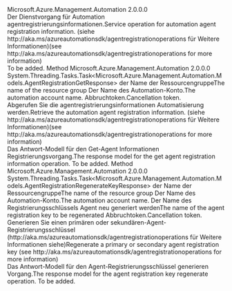 <Type Name="IAgentRegistrationOperation" FullName="Microsoft.Azure.Management.Automation.IAgentRegistrationOperation">
  <TypeSignature Language="C#" Value="public interface IAgentRegistrationOperation" />
  <TypeSignature Language="ILAsm" Value=".class public interface auto ansi abstract IAgentRegistrationOperation" />
  <TypeSignature Language="DocId" Value="T:Microsoft.Azure.Management.Automation.IAgentRegistrationOperation" />
  <TypeSignature Language="VB.NET" Value="Public Interface IAgentRegistrationOperation" />
  <TypeSignature Language="F#" Value="type IAgentRegistrationOperation = interface" />
  <AssemblyInfo>
    <AssemblyName>Microsoft.Azure.Management.Automation</AssemblyName>
    <AssemblyVersion>2.0.0.0</AssemblyVersion>
  </AssemblyInfo>
  <Interfaces />
  <Docs>
    <summary>
            <span data-ttu-id="f902d-101">Der Dienstvorgang für Automation agentregistrierungsinformationen.</span><span class="sxs-lookup"><span data-stu-id="f902d-101">Service operation for automation agent registration information.</span></span>  <span data-ttu-id="f902d-102">(siehe http://aka.ms/azureautomationsdk/agentregistrationoperations für Weitere Informationen)</span><span class="sxs-lookup"><span data-stu-id="f902d-102">(see http://aka.ms/azureautomationsdk/agentregistrationoperations for more information)</span></span>
            </summary>
    <remarks>To be added.</remarks>
  </Docs>
  <Members>
    <Member MemberName="GetAsync">
      <MemberSignature Language="C#" Value="public System.Threading.Tasks.Task&lt;Microsoft.Azure.Management.Automation.Models.AgentRegistrationGetResponse&gt; GetAsync (string resourceGroupName, string automationAccount, System.Threading.CancellationToken cancellationToken);" />
      <MemberSignature Language="ILAsm" Value=".method public hidebysig newslot virtual instance class System.Threading.Tasks.Task`1&lt;class Microsoft.Azure.Management.Automation.Models.AgentRegistrationGetResponse&gt; GetAsync(string resourceGroupName, string automationAccount, valuetype System.Threading.CancellationToken cancellationToken) cil managed" />
      <MemberSignature Language="DocId" Value="M:Microsoft.Azure.Management.Automation.IAgentRegistrationOperation.GetAsync(System.String,System.String,System.Threading.CancellationToken)" />
      <MemberSignature Language="F#" Value="abstract member GetAsync : string * string * System.Threading.CancellationToken -&gt; System.Threading.Tasks.Task&lt;Microsoft.Azure.Management.Automation.Models.AgentRegistrationGetResponse&gt;" Usage="iAgentRegistrationOperation.GetAsync (resourceGroupName, automationAccount, cancellationToken)" />
      <MemberType>Method</MemberType>
      <AssemblyInfo>
        <AssemblyName>Microsoft.Azure.Management.Automation</AssemblyName>
        <AssemblyVersion>2.0.0.0</AssemblyVersion>
      </AssemblyInfo>
      <ReturnValue>
        <ReturnType>System.Threading.Tasks.Task&lt;Microsoft.Azure.Management.Automation.Models.AgentRegistrationGetResponse&gt;</ReturnType>
      </ReturnValue>
      <Parameters>
        <Parameter Name="resourceGroupName" Type="System.String" />
        <Parameter Name="automationAccount" Type="System.String" />
        <Parameter Name="cancellationToken" Type="System.Threading.CancellationToken" />
      </Parameters>
      <Docs>
        <param name="resourceGroupName">
            <span data-ttu-id="f902d-103">der Name der Ressourcengruppe</span><span class="sxs-lookup"><span data-stu-id="f902d-103">The name of the resource group</span></span>
            </param>
        <param name="automationAccount">
            <span data-ttu-id="f902d-104">Der Name des Automation-Konto.</span><span class="sxs-lookup"><span data-stu-id="f902d-104">The automation account name.</span></span>
            </param>
        <param name="cancellationToken">
            <span data-ttu-id="f902d-105">Abbruchtoken.</span><span class="sxs-lookup"><span data-stu-id="f902d-105">Cancellation token.</span></span>
            </param>
        <summary>
            <span data-ttu-id="f902d-106">Abgerufen Sie die agentregistrierungsinformationen Automatisierung werden.</span><span class="sxs-lookup"><span data-stu-id="f902d-106">Retrieve the automation agent registration information.</span></span>  <span data-ttu-id="f902d-107">(siehe http://aka.ms/azureautomationsdk/agentregistrationoperations für Weitere Informationen)</span><span class="sxs-lookup"><span data-stu-id="f902d-107">(see http://aka.ms/azureautomationsdk/agentregistrationoperations for more information)</span></span>
            </summary>
        <returns>
            <span data-ttu-id="f902d-108">Das Antwort-Modell für den Get-Agent Informationen Registrierungsvorgang.</span><span class="sxs-lookup"><span data-stu-id="f902d-108">The response model for the get agent registration information operation.</span></span>
            </returns>
        <remarks>To be added.</remarks>
      </Docs>
    </Member>
    <Member MemberName="RegenerateKeyAsync">
      <MemberSignature Language="C#" Value="public System.Threading.Tasks.Task&lt;Microsoft.Azure.Management.Automation.Models.AgentRegistrationRegenerateKeyResponse&gt; RegenerateKeyAsync (string resourceGroupName, string automationAccount, Microsoft.Azure.Management.Automation.Models.AgentRegistrationRegenerateKeyParameter keyName, System.Threading.CancellationToken cancellationToken);" />
      <MemberSignature Language="ILAsm" Value=".method public hidebysig newslot virtual instance class System.Threading.Tasks.Task`1&lt;class Microsoft.Azure.Management.Automation.Models.AgentRegistrationRegenerateKeyResponse&gt; RegenerateKeyAsync(string resourceGroupName, string automationAccount, class Microsoft.Azure.Management.Automation.Models.AgentRegistrationRegenerateKeyParameter keyName, valuetype System.Threading.CancellationToken cancellationToken) cil managed" />
      <MemberSignature Language="DocId" Value="M:Microsoft.Azure.Management.Automation.IAgentRegistrationOperation.RegenerateKeyAsync(System.String,System.String,Microsoft.Azure.Management.Automation.Models.AgentRegistrationRegenerateKeyParameter,System.Threading.CancellationToken)" />
      <MemberSignature Language="F#" Value="abstract member RegenerateKeyAsync : string * string * Microsoft.Azure.Management.Automation.Models.AgentRegistrationRegenerateKeyParameter * System.Threading.CancellationToken -&gt; System.Threading.Tasks.Task&lt;Microsoft.Azure.Management.Automation.Models.AgentRegistrationRegenerateKeyResponse&gt;" Usage="iAgentRegistrationOperation.RegenerateKeyAsync (resourceGroupName, automationAccount, keyName, cancellationToken)" />
      <MemberType>Method</MemberType>
      <AssemblyInfo>
        <AssemblyName>Microsoft.Azure.Management.Automation</AssemblyName>
        <AssemblyVersion>2.0.0.0</AssemblyVersion>
      </AssemblyInfo>
      <ReturnValue>
        <ReturnType>System.Threading.Tasks.Task&lt;Microsoft.Azure.Management.Automation.Models.AgentRegistrationRegenerateKeyResponse&gt;</ReturnType>
      </ReturnValue>
      <Parameters>
        <Parameter Name="resourceGroupName" Type="System.String" />
        <Parameter Name="automationAccount" Type="System.String" />
        <Parameter Name="keyName" Type="Microsoft.Azure.Management.Automation.Models.AgentRegistrationRegenerateKeyParameter" />
        <Parameter Name="cancellationToken" Type="System.Threading.CancellationToken" />
      </Parameters>
      <Docs>
        <param name="resourceGroupName">
            <span data-ttu-id="f902d-109">der Name der Ressourcengruppe</span><span class="sxs-lookup"><span data-stu-id="f902d-109">The name of the resource group</span></span>
            </param>
        <param name="automationAccount">
            <span data-ttu-id="f902d-110">Der Name des Automation-Konto.</span><span class="sxs-lookup"><span data-stu-id="f902d-110">The automation account name.</span></span>
            </param>
        <param name="keyName">
            <span data-ttu-id="f902d-111">Der Name des Registrierungsschlüssels Agent neu generiert werden</span><span class="sxs-lookup"><span data-stu-id="f902d-111">The name of the agent registration key to be regenerated</span></span>
            </param>
        <param name="cancellationToken">
            <span data-ttu-id="f902d-112">Abbruchtoken.</span><span class="sxs-lookup"><span data-stu-id="f902d-112">Cancellation token.</span></span>
            </param>
        <summary>
            <span data-ttu-id="f902d-113">Generieren Sie einen primären oder sekundären-Agent-Registrierungsschlüssel (http://aka.ms/azureautomationsdk/agentregistrationoperations für Weitere Informationen siehe)</span><span class="sxs-lookup"><span data-stu-id="f902d-113">Regenerate a primary or secondary agent registration key  (see http://aka.ms/azureautomationsdk/agentregistrationoperations for more information)</span></span>
            </summary>
        <returns>
            <span data-ttu-id="f902d-114">Das Antwort-Modell für den Agent-Registrierungsschlüssel generieren Vorgang.</span><span class="sxs-lookup"><span data-stu-id="f902d-114">The response model for the agent registration key regenerate operation.</span></span>
            </returns>
        <remarks>To be added.</remarks>
      </Docs>
    </Member>
  </Members>
</Type>